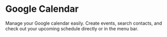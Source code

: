 # Google Calendar

Manage your Google calendar easily. Create events, search contacts, and check out your upcoming schedule directly or in the menu bar.